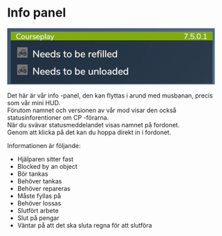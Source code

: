 # Info panel

![Image](../assets/images/infopanel_0_0_480_130.png)

  
Det här är vår info -panel, den kan flyttas i arund med musbanan, precis som vår mini HUD.  
Förutom namnet och versionen av vår mod visar den också statusinforentioner om CP -förarna.  
När du svävar statusmeddelandet visas namnet på fordonet.  
Genom att klicka på det kan du hoppa direkt in i fordonet.  


  
Informationen är följande:  
- Hjälparen sitter fast  
- Blocked by an object  
- Bör tankas  
- Behöver tankas  
- Behöver repareras  
- Måste fyllas på  
- Behöver lossas  
- Slutfört arbete  
- Slut på pengar  
- Väntar på att det ska sluta regna för att slutföra   


